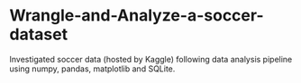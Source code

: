 # Wrangle-and-Analyze-a-soccer-dataset
Investigated soccer data (hosted by Kaggle) following data analysis pipeline using numpy, pandas, matplotlib and SQLite.  
